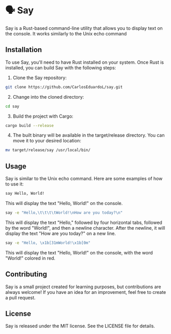 # 🗣️ Say

Say is a Rust-based command-line utility that allows you to display text on the console. It works similarly to the Unix echo command

## Installation
To use Say, you'll need to have Rust installed on your system. Once Rust is installed, you can build Say with the following steps:

1. Clone the Say repository:
```bash
git clone https://github.com/CarlosEduardoL/say.git
```
2. Change into the cloned directory:
```bash
cd say
```
3. Build the project with Cargo:
```bash
cargo build --release
```
4. The built binary will be available in the target/release directory. You can move it to your desired location:
```bash
mv target/release/say /usr/local/bin/
```

## Usage
Say is similar to the Unix echo command. Here are some examples of how to use it:
```bash
say Hello, World!
```
This will display the text "Hello, World!" on the console.

```bash
say -e "Hello,\t\t\t\tWorld!\nHow are you today?\n"
```
This will display the text "Hello," followed by four horizontal tabs, followed by the word "World!", and then a newline character. After the newline, it will display the text "How are you today?" on a new line.

```bash
say -e "Hello, \x1b[31mWorld!\x1b[0m"
```
This will display the text "Hello, World!" on the console, with the word "World!" colored in red.

## Contributing
Say is a small project created for learning purposes, but contributions are always welcome! If you have an idea for an improvement, feel free to create a pull request.

## License
Say is released under the MIT license. See the LICENSE file for details.

